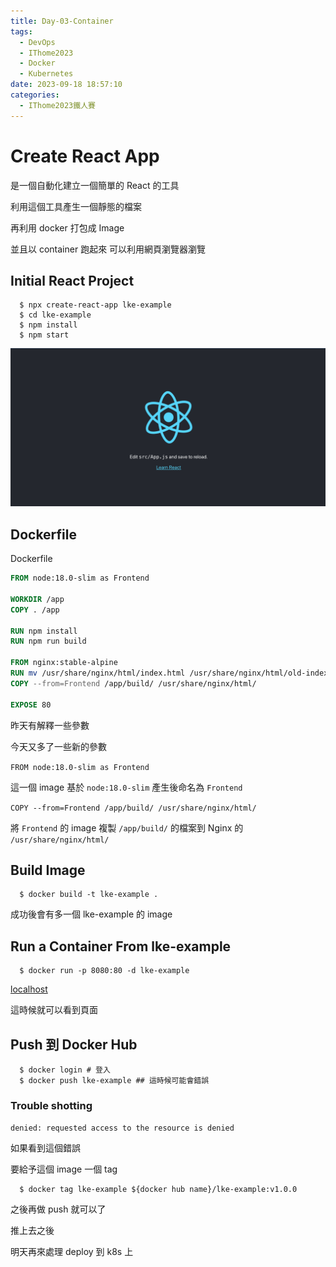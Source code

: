 ```yaml
---
title: Day-03-Container
tags:
  - DevOps
  - IThome2023
  - Docker
  - Kubernetes
date: 2023-09-18 18:57:10
categories:
  - IThome2023鐵人賽
---
```


# Create React App

是一個自動化建立一個簡單的 React 的工具

利用這個工具產生一個靜態的檔案

再利用 docker 打包成 Image 

並且以 container 跑起來 可以利用網頁瀏覽器瀏覽

## Initial React Project

```
  $ npx create-react-app lke-example
  $ cd lke-example
  $ npm install
  $ npm start
```

![react-demo](../images/react-demo.png)

## Dockerfile

Dockerfile
```Dockerfile
FROM node:18.0-slim as Frontend

WORKDIR /app
COPY . /app

RUN npm install
RUN npm run build

FROM nginx:stable-alpine
RUN mv /usr/share/nginx/html/index.html /usr/share/nginx/html/old-index.html
COPY --from=Frontend /app/build/ /usr/share/nginx/html/

EXPOSE 80
```

昨天有解釋一些參數

今天又多了一些新的參數

`FROM node:18.0-slim as Frontend`

這一個 image 基於 `node:18.0-slim` 產生後命名為 `Frontend`

`COPY --from=Frontend /app/build/ /usr/share/nginx/html/`

將 `Frontend` 的 image 複製 `/app/build/` 的檔案到 Nginx 的 `/usr/share/nginx/html/`

## Build Image

```
  $ docker build -t lke-example .
```

成功後會有多一個 lke-example 的 image

## Run a Container From lke-example

```
  $ docker run -p 8080:80 -d lke-example
```

[localhost](http://localhost:8080)

這時候就可以看到頁面

## Push 到 Docker Hub

```
  $ docker login # 登入
  $ docker push lke-example ## 這時候可能會錯誤 
```

### Trouble shotting

`denied: requested access to the resource is denied`

如果看到這個錯誤

要給予這個 image 一個 tag

```
  $ docker tag lke-example ${docker hub name}/lke-example:v1.0.0
```

之後再做 push 就可以了

推上去之後

明天再來處理 deploy 到 k8s 上
